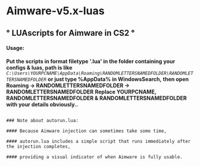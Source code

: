
# Aimware-v5.x-luas 

                                  
## ° **LUAscripts for Aimware in CS2** °

#### Usage: 
**Put the scripts in format filetype '.lua' in the folder containing your configs & luas, path is like**
*`C:\Users\YOURPCNAME\AppData\Roaming\RANDOMLETTERSNAMEDFOLDER\RANDOMLETTERSNAMEDFOLDER`*
**or just type %AppData% in WindowsSearch,**
**then open Roaming -> RANDOMLETTERSNAMEDFOLDER -> RANDOMLETTERSNAMEDFOLDER**
**Replace YOURPCNAME, RANDOMLETTERSNAMEDFOLDER & RANDOMLETTERSNAMEDFOLDER with your details obviously..**

````````

### Note about autorun.lua: 
‎ 
#### Because Aimware injection can sometimes take some time,

#### autorun.lua includes a simple script that runs immediately after the injection completes,

#### providing a visual indicator of when Aimware is fully usable.
````````
